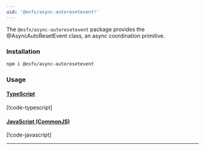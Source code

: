 ```yaml
---
uid: '@esfx/async-autoresetevent!'
---
```


The `@esfx/async-autoresetevent` package provides the @AsyncAutoResetEvent class, an async coordination primitive.

### Installation

```sh
npm i @esfx/async-autoresetevent
```

### Usage

#### [TypeScript](#tab/ts)
[!code-typescript[](../examples/usage.ts)]
#### [JavaScript (CommonJS)](#tab/js)
[!code-javascript[](../examples/usage.js)]
***
